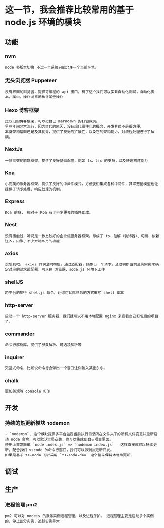 # 这一节，我会推荐比较常用的基于 node.js 环境的模块

## 功能

### nvm 
    node 多版本切换 不过一个系统只能允许一个当前环境。

### 无头浏览器 Puppeteer
    没有界面的浏览器，提供可编程的 api 接口。有了这个我们可以实现自动化测试，自动化脚本，爬虫，操作浏览器执行某些操作

### Hexo 博客框架
    比较旧的博客框架，可以把自己 markdown 的打包成网。
    早些年间非常流行，因为时代的原因，没有现代组件化的概念，开发样式不是很方便。
    本身架构层面还是及其优秀，提供了良好的扩展性，以及它的架构能力，对流程处理进行了解耦。

### NextJs 
    一款高效的前端框架，提供了良好基础配置，例如 ts、tsx 的支持，以及快速构建能力 

### Koa
    小而美的服务器框架，提供了良好的中间件模式，方便我们集成各种中间件，其洋葱圈模型也让提供了请求处理，响应处理的机制。
### Express
    Koa 前身， 相对于 Koa 有了不少更多的插件即成。
### Nest
    没有接触过，听说是一款比较好的企业级服务器框架。即成了 ts、注解（装饰器）、切面、依赖注入，内聚了不少开箱即用的功能

### axios
    没想到吧， axios 其实是同构包，通过适配器，抽象出一个请求，通过判断当前全局实例来确定对应的请求适配器，可以在 浏览器、node.js 环境下工作

### shellJS
    跨平台的执行 shelljs 命令，让你可以你熟悉的方式编写 shell 脚本

### http-server
    启动一个 http-server 服务器，我们就可以不用本地配置 nginx 来查看自己打包后的项目了。

### commander
    命令行解析库，提供了参数解析、可选项解析等

### inquirer
    交互式命令，比如说命令行会弹出一个窗口让你输入某些东东。

### chalk
    更加美观等 console 打印


## 开发
### 持续的热更新模块 nodemon
    - `nodemon`, 这个模块提供多平台监视当前执行目录所在文件夹下的所有文件变更并重新启动 node 命令，可以默认全局安装，也可以集成到自己项目里面。
    使用上非常简单 `node index.js` => `nodemon index.js`   这样直接就可以持续更新，配合我们 vscode 的命令行窗口，我们可以做到热更新开发。
    如果是基于 ts-node 可以采用 `ts-node-dev` 这个包来保持本地热更新。

## 调试

## 生产
### 进程管理 pm2
    pm2 可以对 nodejs 的服务实例进程管理，以及进程守护。 进程管理主要是启动多个实例的，停止部分实例，追踪实例异常